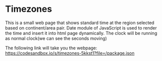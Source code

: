 # Timezones
This is a small web page that shows standard time at the region selected based on continent/area pair.
Date module of JavaScript is used to render the time and insert it into html page dynamically.
The clock will be running as normal clock(we can see the seconds moving)

The following link will take you the webpage:
https://codesandbox.io/s/timezones-5kkst1?file=/package.json

